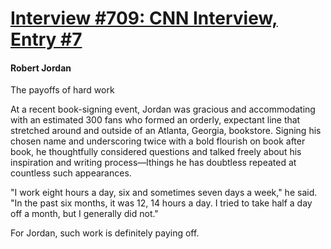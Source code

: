 # [Interview #709: CNN Interview, Entry #7](https://www.theoryland.com/intvmain.php?i=709#7)

#### Robert Jordan

The payoffs of hard work

At a recent book-signing event, Jordan was gracious and accommodating with an estimated 300 fans who formed an orderly, expectant line that stretched around and outside of an Atlanta, Georgia, bookstore. Signing his chosen name and underscoring twice with a bold flourish on book after book, he thoughtfully considered questions and talked freely about his inspiration and writing process—lthings he has doubtless repeated at countless such appearances.

"I work eight hours a day, six and sometimes seven days a week," he said. "In the past six months, it was 12, 14 hours a day. I tried to take half a day off a month, but I generally did not."

For Jordan, such work is definitely paying off.


